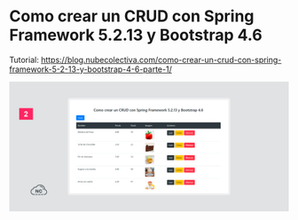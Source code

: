 # Como crear un CRUD con Spring Framework 5.2.13 y Bootstrap 4.6 

Tutorial: https://blog.nubecolectiva.com/como-crear-un-crud-con-spring-framework-5-2-13-y-bootstrap-4-6-parte-1/ 

![CRUD](https://raw.githubusercontent.com/collectivecloudperu/crud-spring/main/f2.png)
 
